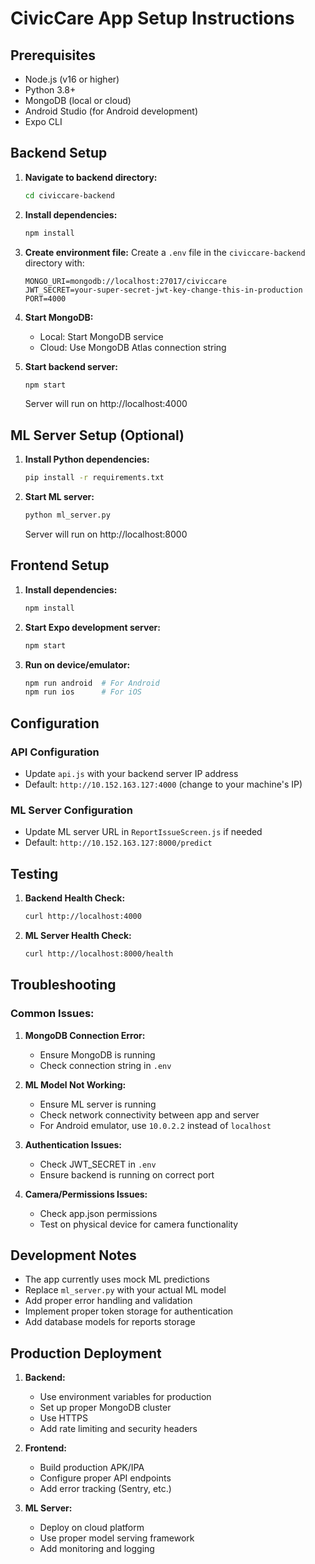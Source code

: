 # CivicCare App Setup Instructions

## Prerequisites
- Node.js (v16 or higher)
- Python 3.8+
- MongoDB (local or cloud)
- Android Studio (for Android development)
- Expo CLI

## Backend Setup

1. **Navigate to backend directory:**
   ```bash
   cd civiccare-backend
   ```

2. **Install dependencies:**
   ```bash
   npm install
   ```

3. **Create environment file:**
   Create a `.env` file in the `civiccare-backend` directory with:
   ```
   MONGO_URI=mongodb://localhost:27017/civiccare
   JWT_SECRET=your-super-secret-jwt-key-change-this-in-production
   PORT=4000
   ```

4. **Start MongoDB:**
   - Local: Start MongoDB service
   - Cloud: Use MongoDB Atlas connection string

5. **Start backend server:**
   ```bash
   npm start
   ```
   Server will run on http://localhost:4000

## ML Server Setup (Optional)

1. **Install Python dependencies:**
   ```bash
   pip install -r requirements.txt
   ```

2. **Start ML server:**
   ```bash
   python ml_server.py
   ```
   Server will run on http://localhost:8000

## Frontend Setup

1. **Install dependencies:**
   ```bash
   npm install
   ```

2. **Start Expo development server:**
   ```bash
   npm start
   ```

3. **Run on device/emulator:**
   ```bash
   npm run android  # For Android
   npm run ios      # For iOS
   ```

## Configuration

### API Configuration
- Update `api.js` with your backend server IP address
- Default: `http://10.152.163.127:4000` (change to your machine's IP)

### ML Server Configuration
- Update ML server URL in `ReportIssueScreen.js` if needed
- Default: `http://10.152.163.127:8000/predict`

## Testing

1. **Backend Health Check:**
   ```bash
   curl http://localhost:4000
   ```

2. **ML Server Health Check:**
   ```bash
   curl http://localhost:8000/health
   ```

## Troubleshooting

### Common Issues:

1. **MongoDB Connection Error:**
   - Ensure MongoDB is running
   - Check connection string in `.env`

2. **ML Model Not Working:**
   - Ensure ML server is running
   - Check network connectivity between app and server
   - For Android emulator, use `10.0.2.2` instead of `localhost`

3. **Authentication Issues:**
   - Check JWT_SECRET in `.env`
   - Ensure backend is running on correct port

4. **Camera/Permissions Issues:**
   - Check app.json permissions
   - Test on physical device for camera functionality

## Development Notes

- The app currently uses mock ML predictions
- Replace `ml_server.py` with your actual ML model
- Add proper error handling and validation
- Implement proper token storage for authentication
- Add database models for reports storage

## Production Deployment

1. **Backend:**
   - Use environment variables for production
   - Set up proper MongoDB cluster
   - Use HTTPS
   - Add rate limiting and security headers

2. **Frontend:**
   - Build production APK/IPA
   - Configure proper API endpoints
   - Add error tracking (Sentry, etc.)

3. **ML Server:**
   - Deploy on cloud platform
   - Use proper model serving framework
   - Add monitoring and logging



